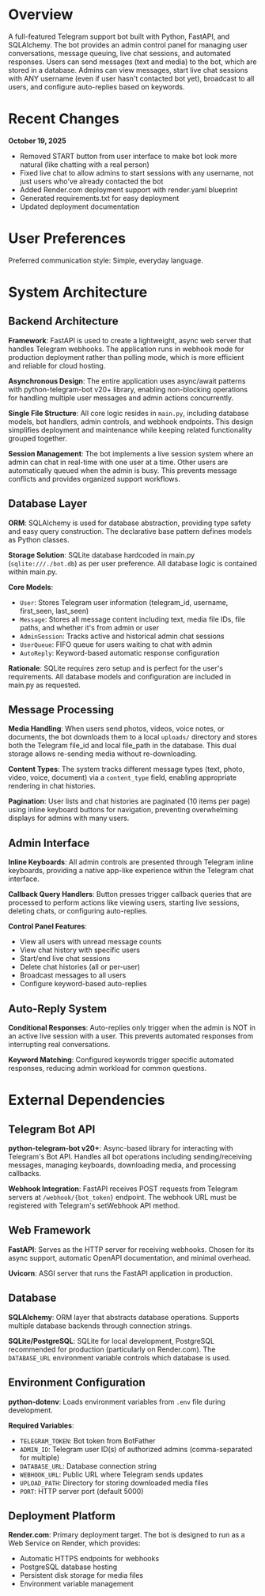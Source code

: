 # Overview

A full-featured Telegram support bot built with Python, FastAPI, and SQLAlchemy. The bot provides an admin control panel for managing user conversations, message queuing, live chat sessions, and automated responses. Users can send messages (text and media) to the bot, which are stored in a database. Admins can view messages, start live chat sessions with ANY username (even if user hasn't contacted bot yet), broadcast to all users, and configure auto-replies based on keywords.

# Recent Changes

**October 19, 2025**
- Removed START button from user interface to make bot look more natural (like chatting with a real person)
- Fixed live chat to allow admins to start sessions with any username, not just users who've already contacted the bot
- Added Render.com deployment support with render.yaml blueprint
- Generated requirements.txt for easy deployment
- Updated deployment documentation

# User Preferences

Preferred communication style: Simple, everyday language.

# System Architecture

## Backend Architecture

**Framework**: FastAPI is used to create a lightweight, async web server that handles Telegram webhooks. The application runs in webhook mode for production deployment rather than polling mode, which is more efficient and reliable for cloud hosting.

**Asynchronous Design**: The entire application uses async/await patterns with python-telegram-bot v20+ library, enabling non-blocking operations for handling multiple user messages and admin actions concurrently.

**Single File Structure**: All core logic resides in `main.py`, including database models, bot handlers, admin controls, and webhook endpoints. This design simplifies deployment and maintenance while keeping related functionality grouped together.

**Session Management**: The bot implements a live session system where an admin can chat in real-time with one user at a time. Other users are automatically queued when the admin is busy. This prevents message conflicts and provides organized support workflows.

## Database Layer

**ORM**: SQLAlchemy is used for database abstraction, providing type safety and easy query construction. The declarative base pattern defines models as Python classes.

**Storage Solution**: SQLite database hardcoded in main.py (`sqlite:///./bot.db`) as per user preference. All database logic is contained within main.py.

**Core Models**:
- `User`: Stores Telegram user information (telegram_id, username, first_seen, last_seen)
- `Message`: Stores all message content including text, media file IDs, file paths, and whether it's from admin or user
- `AdminSession`: Tracks active and historical admin chat sessions
- `UserQueue`: FIFO queue for users waiting to chat with admin
- `AutoReply`: Keyword-based automatic response configuration

**Rationale**: SQLite requires zero setup and is perfect for the user's requirements. All database models and configuration are included in main.py as requested.

## Message Processing

**Media Handling**: When users send photos, videos, voice notes, or documents, the bot downloads them to a local `uploads/` directory and stores both the Telegram file_id and local file_path in the database. This dual storage allows re-sending media without re-downloading.

**Content Types**: The system tracks different message types (text, photo, video, voice, document) via a `content_type` field, enabling appropriate rendering in chat histories.

**Pagination**: User lists and chat histories are paginated (10 items per page) using inline keyboard buttons for navigation, preventing overwhelming displays for admins with many users.

## Admin Interface

**Inline Keyboards**: All admin controls are presented through Telegram inline keyboards, providing a native app-like experience within the Telegram chat interface.

**Callback Query Handlers**: Button presses trigger callback queries that are processed to perform actions like viewing users, starting live sessions, deleting chats, or configuring auto-replies.

**Control Panel Features**:
- View all users with unread message counts
- View chat history with specific users
- Start/end live chat sessions
- Delete chat histories (all or per-user)
- Broadcast messages to all users
- Configure keyword-based auto-replies

## Auto-Reply System

**Conditional Responses**: Auto-replies only trigger when the admin is NOT in an active live session with a user. This prevents automated responses from interrupting real conversations.

**Keyword Matching**: Configured keywords trigger specific automated responses, reducing admin workload for common questions.

# External Dependencies

## Telegram Bot API

**python-telegram-bot v20+**: Async-based library for interacting with Telegram's Bot API. Handles all bot operations including sending/receiving messages, managing keyboards, downloading media, and processing callbacks.

**Webhook Integration**: FastAPI receives POST requests from Telegram servers at `/webhook/{bot_token}` endpoint. The webhook URL must be registered with Telegram's setWebhook API method.

## Web Framework

**FastAPI**: Serves as the HTTP server for receiving webhooks. Chosen for its async support, automatic OpenAPI documentation, and minimal overhead.

**Uvicorn**: ASGI server that runs the FastAPI application in production.

## Database

**SQLAlchemy**: ORM layer that abstracts database operations. Supports multiple database backends through connection strings.

**SQLite/PostgreSQL**: SQLite for local development, PostgreSQL recommended for production (particularly on Render.com). The `DATABASE_URL` environment variable controls which database is used.

## Environment Configuration

**python-dotenv**: Loads environment variables from `.env` file during development.

**Required Variables**:
- `TELEGRAM_TOKEN`: Bot token from BotFather
- `ADMIN_ID`: Telegram user ID(s) of authorized admins (comma-separated for multiple)
- `DATABASE_URL`: Database connection string
- `WEBHOOK_URL`: Public URL where Telegram sends updates
- `UPLOAD_PATH`: Directory for storing downloaded media files
- `PORT`: HTTP server port (default 5000)

## Deployment Platform

**Render.com**: Primary deployment target. The bot is designed to run as a Web Service on Render, which provides:
- Automatic HTTPS endpoints for webhooks
- PostgreSQL database hosting
- Persistent disk storage for media files
- Environment variable management